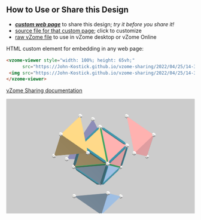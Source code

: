 
## How to Use or Share this Design

 - [***custom web page***][post] to share this design; *try it before you share it!*
 - [source file for that custom page][source]; click to customize
 - [raw vZome file][raw] to use in vZome desktop or vZome Online
 
 HTML custom element for embedding in any web page:
 ```html
<vzome-viewer style="width: 100%; height: 65vh;"
       src="https://John-Kostick.github.io/vzome-sharing/2022/04/25/14-37-54-Tetrahedron-in-Cube.-dissectedvZome/Tetrahedron-in-Cube.-dissectedvZome.vZome" >
  <img src="https://John-Kostick.github.io/vzome-sharing/2022/04/25/14-37-54-Tetrahedron-in-Cube.-dissectedvZome/Tetrahedron-in-Cube.-dissectedvZome.png" />
</vzome-viewer>
 ```

[vZome Sharing documentation](https://vzome.github.io/vzome/sharing.html#how-it-works)

![Image](<Tetrahedron-in-Cube.-dissectedvZome.png>)


[post]: <https://John-Kostick.github.io/vzome-sharing/2022/04/25/Tetrahedron-in-Cube.-dissectedvZome-14-37-54.html>
[source]: <https://github.com/John-Kostick/vzome-sharing/edit/main/_posts/2022-04-25-Tetrahedron-in-Cube.-dissectedvZome-14-37-54.md>
[raw]: <https://raw.githubusercontent.com/John-Kostick/vzome-sharing/main/2022/04/25/14-37-54-Tetrahedron-in-Cube.-dissectedvZome/Tetrahedron-in-Cube.-dissectedvZome.vZome>